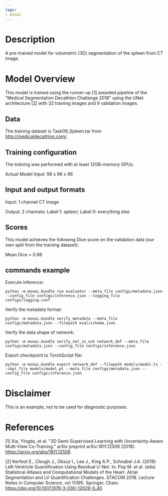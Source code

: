 ```yaml
---
tags:
- monai
---
```

# Description
A pre-trained model for volumetric (3D) segmentation of the spleen from CT image.

# Model Overview
This model is trained using the runner-up [1] awarded pipeline of the "Medical Segmentation Decathlon Challenge 2018" using the UNet architecture [2] with 32 training images and 9 validation images.

## Data
The training dataset is Task09_Spleen.tar from http://medicaldecathlon.com/.

## Training configuration
The training was performed with at least 12GB-memory GPUs.

Actual Model Input: 96 x 96 x 96

## Input and output formats
Input: 1 channel CT image

Output: 2 channels: Label 1: spleen; Label 0: everything else

## Scores
This model achieves the following Dice score on the validation data (our own split from the training dataset):

Mean Dice = 0.96

## commands example
Execute inference:

```
python -m monai.bundle run evaluator --meta_file configs/metadata.json --config_file configs/inference.json --logging_file configs/logging.conf
```

Verify the metadata format:

```
python -m monai.bundle verify_metadata --meta_file configs/metadata.json --filepath eval/schema.json
```

Verify the data shape of network:

```
python -m monai.bundle verify_net_in_out network_def --meta_file configs/metadata.json --config_file configs/inference.json
```

Export checkpoint to TorchScript file:

```
python -m monai.bundle export network_def --filepath models/model.ts --ckpt_file models/model.pt --meta_file configs/metadata.json --config_file configs/inference.json
```

# Disclaimer
This is an example, not to be used for diagnostic purposes.

# References
[1] Xia, Yingda, et al. "3D Semi-Supervised Learning with Uncertainty-Aware Multi-View Co-Training." arXiv preprint arXiv:1811.12506 (2018). https://arxiv.org/abs/1811.12506.

[2] Kerfoot E., Clough J., Oksuz I., Lee J., King A.P., Schnabel J.A. (2019) Left-Ventricle Quantification Using Residual U-Net. In: Pop M. et al. (eds) Statistical Atlases and Computational Models of the Heart. Atrial Segmentation and LV Quantification Challenges. STACOM 2018. Lecture Notes in Computer Science, vol 11395. Springer, Cham. https://doi.org/10.1007/978-3-030-12029-0_40
